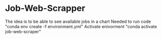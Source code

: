 # Job-Web-Scrapper
The idea is to be able to see available jobs in a chart
Needed to run code "conda env create -f environment.yml"
Activate enivorment "conda activate job-web-scraper"

